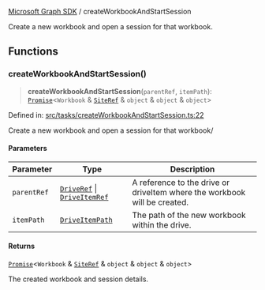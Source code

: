 [Microsoft Graph SDK](README.md) / createWorkbookAndStartSession

Create a new workbook and open a session for that workbook.

## Functions

### createWorkbookAndStartSession()

> **createWorkbookAndStartSession**(`parentRef`, `itemPath`): [`Promise`](https://developer.mozilla.org/docs/Web/JavaScript/Reference/Global_Objects/Promise)\<`Workbook` & [`SiteRef`](SiteRef.md#siteref) & `object` & `object` & `object`\>

Defined in: [src/tasks/createWorkbookAndStartSession.ts:22](https://github.com/Future-Secure-AI/microsoft-graph/blob/main/src/tasks/createWorkbookAndStartSession.ts#L22)

Create a new workbook and open a session for that workbook/

#### Parameters

| Parameter | Type | Description |
| ------ | ------ | ------ |
| `parentRef` | [`DriveRef`](DriveRef.md#driveref) \| [`DriveItemRef`](DriveItemRef.md#driveitemref) | A reference to the drive or driveItem where the workbook will be created. |
| `itemPath` | [`DriveItemPath`](DriveItemPath.md#driveitempath) | The path of the new workbook within the drive. |

#### Returns

[`Promise`](https://developer.mozilla.org/docs/Web/JavaScript/Reference/Global_Objects/Promise)\<`Workbook` & [`SiteRef`](SiteRef.md#siteref) & `object` & `object` & `object`\>

The created workbook and session details.
